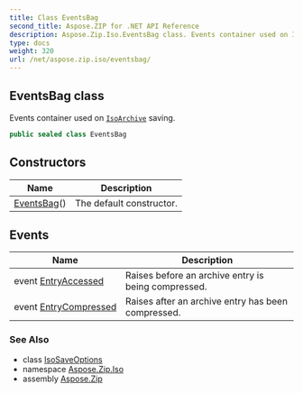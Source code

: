 ```yaml
---
title: Class EventsBag
second_title: Aspose.ZIP for .NET API Reference
description: Aspose.Zip.Iso.EventsBag class. Events container used on IsoArchive saving
type: docs
weight: 320
url: /net/aspose.zip.iso/eventsbag/
---
```

## EventsBag class

Events container used on [`IsoArchive`](../isoarchive/) saving.

```csharp
public sealed class EventsBag
```

## Constructors

| Name | Description |
| --- | --- |
| [EventsBag](eventsbag/)() | The default constructor. |

## Events

| Name | Description |
| --- | --- |
| event [EntryAccessed](../../aspose.zip.iso/eventsbag/entryaccessed/) | Raises before an archive entry is being compressed. |
| event [EntryCompressed](../../aspose.zip.iso/eventsbag/entrycompressed/) | Raises after an archive entry has been compressed. |

### See Also

* class [IsoSaveOptions](../isosaveoptions/)
* namespace [Aspose.Zip.Iso](../../aspose.zip.iso/)
* assembly [Aspose.Zip](../../)


